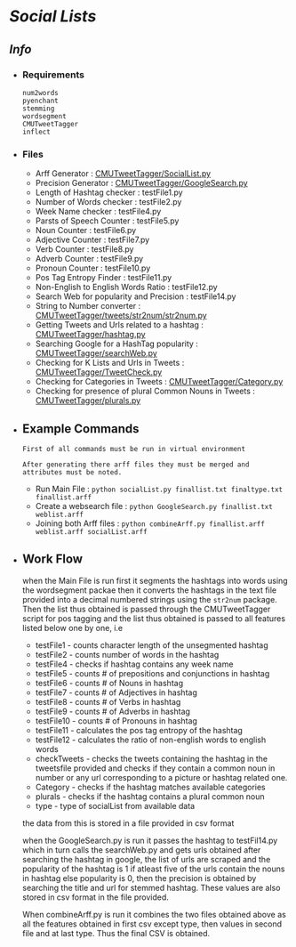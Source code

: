 # _Social Lists_

## **_Info_**  
  *	### **Requirements**
  
  		num2words
        pyenchant
        stemming
        wordsegment
        CMUTweetTagger
		inflect

  *	### **Files**  

  	  * Arff Generator : [CMUTweetTagger/SocialList.py](http://github.com/SummerProject16/project/blob/master/CMUTweetTagger/socialList.py)  
      * Precision Generator : [CMUTweetTagger/GoogleSearch.py](http://github.com/SummerProject16/project/blob/master/CMUTweetTagger/GoogleSearch.py)  
      * Length of Hashtag checker : testFile1.py
      * Number of Words checker : testFile2.py
      * Week Name checker : testFile4.py
      * Parsts of Speech Counter : testFile5.py
      * Noun Counter : testFile6.py
      * Adjective Counter : testFile7.py
      * Verb Counter : testFile8.py
      * Adverb Counter : testFile9.py
      * Pronoun Counter : testFile10.py
      * Pos Tag Entropy Finder : testFile11.py
      * Non-English to English Words Ratio : testFile12.py
      * Search Web for popularity and Precision : testFile14.py
      * String to Number converter : [CMUTweetTagger/tweets/str2num/str2num.py](http://github.com/SummerProject16/project/blob/master/CMUTweetTagger/tweets/str2num/str2num.py)
      * Getting Tweets and Urls related to a hashtag : [CMUTweetTagger/hashtag.py](http://github.com/SummerProject16/project/blob/master/CMUTweetTagger/hashtag.py)  
      * Searching Google for a HashTag popularity : [CMUTweetTagger/searchWeb.py](http://github.com/SummerProject16/project/blob/master/CMUTweetTagger/searchWeb.py)  
      * Checking for K Lists and Urls in Tweets : [CMUTweetTagger/TweetCheck.py](http://github.com/SummerProject16/project/blob/master/CMUTweetTagger/TweetCheck.py)
      * Checking for Categories in Tweets : [CMUTweetTagger/Category.py](http://github.com/SummerProject16/project/blob/master/CMUTweetTagger/Category.py)
      * Checking for presence of plural Common Nouns in Tweets : [CMUTweetTagger/plurals.py](http://github.com/SummerProject16/project/blob/master/CMUTweetTagger/plurals.py)

  * ## **Example Commands**
        
        First of all commands must be run in virtual environment  

        After generating there arff files they must be merged and attributes must be noted.
      * Run Main File : `python socialList.py finallist.txt finaltype.txt finallist.arff`
      * Create a websearch file : `python GoogleSearch.py finallist.txt weblist.arff`
	  *	Joining both Arff files : `python combineArff.py finallist.arff weblist.arff socialList.arff`

  * ## **Work Flow**

    when the Main File is run first it segments the hashtags into words using the wordsegment packae then it converts the hashtags in the text file provided into a decimal numbered strings
    using the `str2num` package. Then the list thus obtained is passed through the CMUTweetTagger script for pos tagging and the list thus obtained is passed to all features listed below one by one, i.e
      * testFile1   -   counts character length of the unsegmented hashtag
      * testFile2   -   counts number of words in the hashtag
      * testFile4   -   checks if hashtag contains any week name
      * testFile5   -   counts # of prepositions and conjunctions in hashtag
      * testFile6   -   counts # of Nouns in hashtag
      * testFile7   -   counts # of Adjectives in hashtag
      * testFile8   -   counts # of Verbs in hashtag
      * testFile9   -   counts # of Adverbs in hashtag
      * testFile10  -   counts # of Pronouns in hashtag
      * testFile11  -   calculates the pos tag entropy of the hashtag
      * testFile12  -   calculates the ratio of non-english words to english words
      * checkTweets -   checks the tweets containing the hashtag in the tweetsfile provided and checks if they contain a common noun in number or any url corresponding to a picture or hashtag related one.
      * Category    -   checks if the hashtag matches available categories
      * plurals     -   checks if the hashtag contains a plural common noun
      * type        -   type of socialList from available data

    the data from this is stored in a file provided in csv format

    when the GoogleSearch.py is run it passes the hashtag to testFil14.py which in turn calls the searchWeb.py and gets urls
    obtained after searching the hashtag in google, the list of urls are scraped and the popularity of the hashtag is 1 if
    atleast five of the urls contain the nouns in hashtag else popularity is 0, then the precision is obtained by searching the
    title and url for stemmed hashtag. These values are also stored in csv format in the file provided.

    When combineArff.py is run it combines the two files obtained above as
    all the features obtained in first csv except type, then values in second file and at last type.
    Thus the final CSV is obtained.